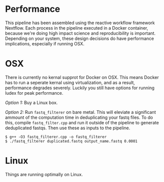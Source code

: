# Performance

This pipeline has been assembled using the reactive workflow framework Nextflow. Each process in the pipeline executed in a Docker container, because we're doing high impact science and reproducibility is important. Depending on your system, these design decisions do have performance implications, especially if running OSX.

# OSX

There is currently no kernal supprot for Docker on OSX. This means Docker has to run a seperate kernal using virtualization, and as a result, performance degrades severely. Luckily you still have options for running Iudex for peak performance.

*Option 1:*
Buy a Linux box.

*Option 2:*
Run `fastq_filterer` on bare metal. This will eleviate a significant ammount of the computation time in deduplicating your fastq files. To do this, compile `fastq_filter.cpp` and run it outside of the pipeline to generate deduplicated fastqs. Then use these as inputs to the pipeline.

```
$ g++ -O3 fastq_filterer.cpp -o fastq_filterer
$ ./fastq_filterer duplicated.fastq output_name.fastq 0.0001
```


# Linux

Things are running optimally on Linux. 

